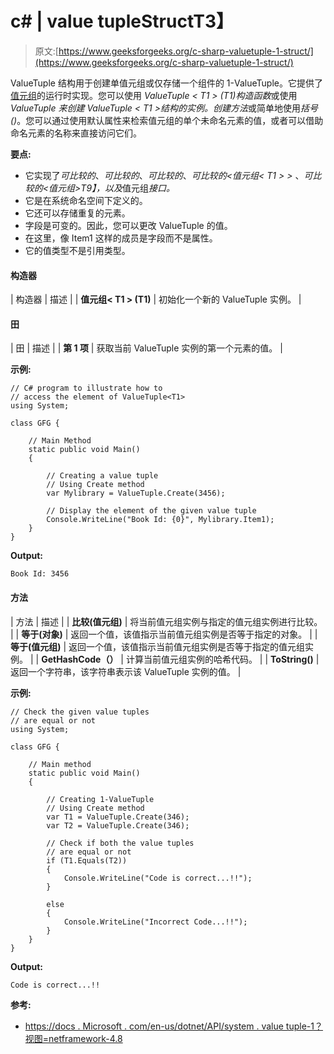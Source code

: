 # c# | value tuple<t1>Struct</t1>T3】

> 原文:[https://www.geeksforgeeks.org/c-sharp-valuetuple-1-struct/](https://www.geeksforgeeks.org/c-sharp-valuetuple-1-struct/)

ValueTuple <t1>结构用于创建单值元组或仅存储一个组件的 1-ValueTuple。它提供了[值元组](https://www.geeksforgeeks.org/valuetuple-in-c-sharp/)的运行时实现。您可以使用 *ValueTuple < T1 > (T1)构造函数*或使用 *ValueTuple 来创建 ValueTuple < T1 >结构的实例。创建方法*或简单地使用*括号()*。您可以通过使用默认属性来检索值元组的单个未命名元素的值，或者可以借助命名元素的名称来直接访问它们。</t1>

**要点:**

*   它实现了*可比较的*、*可比较的*、*可比较的*、*可比较的<值元组< T1 > >* 、*可比较的<值元组<T1>>T9】，以及*值元组*接口。*
*   它是在系统命名空间下定义的。
*   它还可以存储重复的元素。
*   字段是可变的。因此，您可以更改 ValueTuple <t1>的值。</t1>
*   在这里，像 Item1 这样的成员是字段而不是属性。
*   它的值类型不是引用类型。

#### 构造器

| 构造器 | 描述 |
| **值元组< T1 > (T1)** | 初始化一个新的 ValueTuple <t1>实例。</t1> |

#### 田

| 田 | 描述 |
| **第 1 项** | 获取当前 ValueTuple <t1>实例的第一个元素的值。</t1> |

**示例:**

```
// C# program to illustrate how to
// access the element of ValueTuple<T1>
using System;

class GFG {

    // Main Method
    static public void Main()
    {

        // Creating a value tuple
        // Using Create method
        var Mylibrary = ValueTuple.Create(3456);

        // Display the element of the given value tuple
        Console.WriteLine("Book Id: {0}", Mylibrary.Item1);
    }
}
```

**Output:**

```
Book Id: 3456

```

#### 方法

| 方法 | 描述 |
| **比较(值元组)** | 将当前值元组<t1>实例与指定的值元组<t1>实例进行比较。</t1></t1> |
| **等于(对象)** | 返回一个值，该值指示当前值元组<t1>实例是否等于指定的对象。</t1> |
| **等于(值元组)** | 返回一个值，该值指示当前值元组<t1>实例是否等于指定的值元组<t1>实例。</t1></t1> |
| **GetHashCode（）** | 计算当前值元组<t1>实例的哈希代码。</t1> |
| **ToString()** | 返回一个字符串，该字符串表示该 ValueTuple <t1>实例的值。</t1>  |

**示例:**

```
// Check the given value tuples
// are equal or not
using System;

class GFG {

    // Main method
    static public void Main()
    {

        // Creating 1-ValueTuple
        // Using Create method
        var T1 = ValueTuple.Create(346);
        var T2 = ValueTuple.Create(346);

        // Check if both the value tuples
        // are equal or not
        if (T1.Equals(T2))
        {
            Console.WriteLine("Code is correct...!!");
        }

        else 
        {
            Console.WriteLine("Incorrect Code...!!");
        }
    }
}
```

**Output:**

```
Code is correct...!!

```

**参考:**

*   [https://docs . Microsoft . com/en-us/dotnet/API/system . value tuple-1？视图=netframework-4.8](https://docs.microsoft.com/en-us/dotnet/api/system.valuetuple-1?view=netframework-4.8)